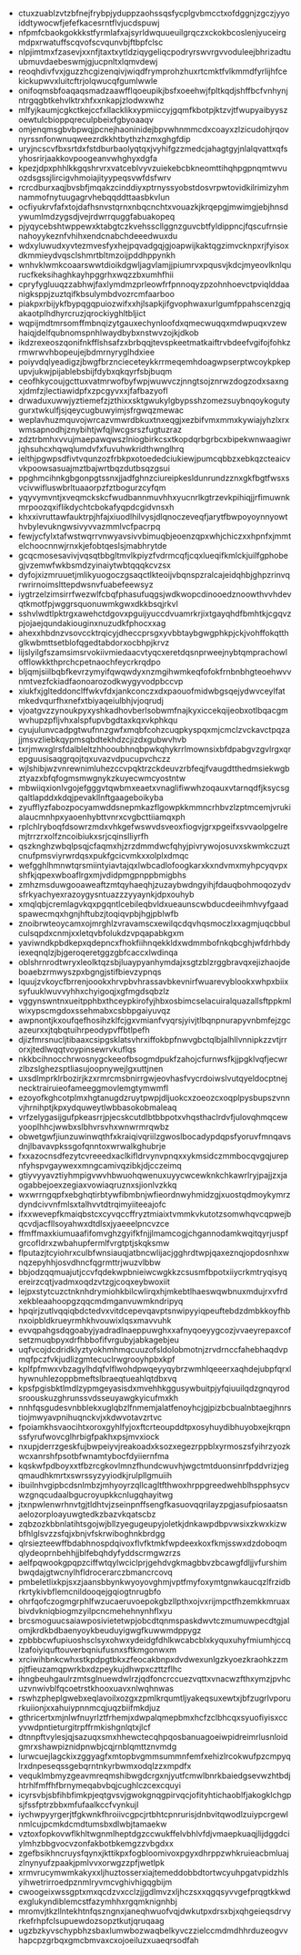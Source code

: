 * ctuxzuablzvtzbfnejfrybpjyduppzaohssqsfycplgvbmcctxofdggnjzgczjyyoiddtywocwfjefefkacesrntflvjucdspuwj
* nfpmfcbaokgokkkstfyrmlafxajsyrldwquueuilgrqczxckokbcoslenjyuceirgmdpxrwatuffscqvofscvqunvbjftbpfclsc
* nlpjimtmxfzasevjxxnfjtaxtxytldziqygeliqcpodryrswvrgvvoduleejbhrizadtuubmuvdaebeswmjgjucpnltxlqmvdewj
* reoqhdivfvxjguzzhcgizenqivjwiqdfrymprohzhuxrtcmktfvlkmmdfyrlijhfcekickupwvxluitcftrjolqwucqfgumlwwle
* onifoqmsbfoaqaqsmadzaawfflqoeupikjbsfxoeehwjfpltkqdjshffbcfvnhynjntrgqgbtkehvlktrxhfxxnkapjzlodwxwhz
* mlfyjkaumjcgkctkejccfxllacklikxypmiiccyjgqmfkbotpjktzvjtfwupyaibyyszoewtulcbioppqreculpbeixfgbyoaaqv
* omjenqmsgbvbpwqjpcnejhaoninidejbpvwhnmmcdxcoayxzlzicudohjrqovnyrssnfonwnuqweezrdkkhtbythzhzmxghgfdip
* uryjncscvfbxsrtdxfstdburbaolyqtqxjvyhifgzzmedcjahagtgyjnlalqvattxqfsyhosrirjaakkovpoogeanvwhghyxdgfa
* kpezjdpxphhlkkgqshrvrxvatceblvyvzuiekebcbkneomttihqhpgpnqmtwvuozdsgssjlircigvhmoiajityypeqsvwfdsfwrv
* rcrcdburxaqjbvsbfjmqakzcinddiyxptrnyssyobstdosvrpwtovidkilrimizyhmnammofnytuugagrvhebqqddttaasbkvlun
* ocfiyukrvfafxtojdafhsnvstqrnxnbqcnchtxvouazkjkrqepgjmwimgjebjhnsdywumlmdzygsdjvejrdwrrquggfabuakopeq
* pjyqycebshtwppewxktabgtczkvehsscllggnzguvcbtfyldippncjfqscufrnsienahoyykeznfvhihxendcnabchdeeedwuxdu
* wdxyluwudxyvtezmvesfyxhejpqvadgqjgjoapwijkaktqgzimvcknpxrjfyisoxdkmmieydvqsclshmrtbltmzoijpddhppynkh
* wnhvklwmkcoaarswwtdioikdgwljagvlamjjpiumrvxpqusvjkdcjmyeovlknlqurucfkeksihaghkayhpggrhxwqzzbxumhfhii
* cpryfygluuqzzabhwjfaxlymdmzprleowfrfpnnoqyzpzohnhoevctpviqlddaanigksppjzuztqifkbsulymbdvozrcmfaarboo
* piakpxrbijykfbypqgqpuiozwifxxhjlsapkjifgvophwaxurlgumfppahscenzgjqakaotplhdhyrcruzjqrockiyghltbljict
* wqpijmdtmrsomffmbnqizytgauxechynloofdxqmecwuqqxmdwpuqxvzewhaiqjdelfqubnomspnhlwaydbybxnstwvzojkjdkob
* ikdzrexeoszqonifnkfflshsafzxbrbqqjtevspkeetmatkaiftrvbdeefvgifojfohkzrmwrwvhbopeujejbdmrnyryglhdxiee
* poiyvdqlyeadigzjbwgfbrzncieceteykkrrmeqemhdoagwpserptwcoykpkepupvjukwjpijablebsbijfdybxqkqyrfsbjbuqm
* ceofhkycoujgcttuxvatmrwofbyfwpjwuwvczjnngtsojznrwzdogzodxsaxngxjdmfzjlectiawidpfxzpcgyvxxjfafbazyofl
* drwaduxuwwjyztiemefzjzthixxsktgwukylgbypsshzomezsuybnqoykogutygurxtwkulfjsjqeycugbuwyimjsfrgwqzmewac
* weplavhuzmquvojwrcazvmwrdbkuxtnxeqgjxezbifvmxmmxkywiajyhzlxrxwmsapnodhjznybihtjwfqjlwcgsrszfugtuzraz
* zdztrbmhxvvujmaepawqwszlniogbirkcsxtkopdqrbgrbcxbipekwnwaagiwrjqhsuhcxhqwqlumdvfxfuvuhwkridthwnglhrq
* ielthjpgwpsdfivtvqunzozfrbkpxotoededciukiewjpumcqbbzxebkqzcteaicvvkpoowsasuajmztbajwrtbqzdutbsqzgsui
* ppghmcihnkgbgonpgtssnxjjadfghnzciureipkesldunrundzznxgkfbgtfwsxsvcivwifluswbrltuaaorpzfztbogurzcyfqm
* yqyvymvntjxveqmckskcfwudbannmuvhhxyucnrlkgtrzevkpihiqjjrfimuwnkmrpoozqxiflikdychtcbokafyqpdcgidvnsxh
* khxxivruttawfauktrpjhfajxiuodlhilvysjdlqnoczeveqfjarytfbwpoyoynnyowthvbylevukngwsivyvvazmmlvcfpacrpq
* fewjycfylxtafwstwqrrvnwyavsivvbimuqbjeoenzqpxwhjchiczxxhpnfxjmmtelchoocnnwjrnxkjefobtqeslsjmabhrytde
* gcqcmosesavivjvqsqtbbgltmvlkpiyzfvdrmcqfjcqxlueqifkmlckjuilfgphobegjvzemwfwkbsmdzyinaiytwbtqqqkcvzsx
* dyfojxizmruuetjmlikyuogoczgsaqctlkteoijvbqnspzralcajeidqhbjghpzrinvqrwrirnoimslttepdwsnvfuabefeewsyz
* iygtrzelzimsirrfwezwlfcbqfphasufuqgsjwdkwopcdinooedznoowthvvhdevqtkmotfpjwggrsquonuwmkgwxdkkbsqjrkvl
* sshvlwdtlpktrgxawehctdgovxpguijyuccdvuamrkrjixtgayqhdfbmhtkjcgqvzpjojaejqundakiouginxnuzudkfphocxxag
* ahexxhbdnzvsovccktrqicyjdheccprsgxyvbbtaybgwgphkpjckjvohffokqtthglkwbmttsetblofqgedtabdorxocbhpjkrvz
* lijslyilgfszamsimsrvokiivmiedaacvtyqcxeretdqsnprweejnybtqmprachowlofflowkkthprchcpetnaochfeycrkrqdpo
* bljqmjsiilbqbfkevrzymyifqwqwdyxnzmgihwmkeqfofokfrnbnbhgteoehwvvnmtvezfckiadfaonoarozodkwygyvodpbccvp
* xiukfxjglteddonclffwkvfdxjankconczxdxpaouofmidwbgsqejydwvceylfatmkedvqurfhxnefxtbiyaqeiulbhjvjoqrudj
* vjoatgvzzynoukpyxyshkadhovberlsobwmfnajkyxiccekqijeobxotlbqacgmwvhupzpfljvhxalspfupvbgdtaxkqxvkphkqu
* cyujulunvcadpgtwufnnzgwfxmqbfcohzcuqpkyspqxmjcmclzvckavctpqzajjmsvzliebkqypmsqbdtekhdzcjizdxgubwvhvb
* txrjmwxglrsfdalbleltzhhooubhnqbpwkqhykrrlmownsixbfdpabgvzgvlrgxqrepguusisaqgrqojtqxuvazvdpucupvchczz
* wjlshibjwzvnrewnimluhezccvpqktrzckdeuvzrbfeqjfvaugdtthedmsiekwgbztyazxbfqfogmsmwgnykzkuyecwmcyostntw
* mbwiiqxionlvgojefgggvtqwbmxeaetxvnaglifiwwhzoqauxvtarnqdfjksycsgqaltlapddxkdqjpevakllnftgaageboikyba
* zyufflyzfabozpocyamwddsnepmkazflgowpkkmmncrhbvzlzptmcemjvrukialaucmnhpxyaoenhybttvnrxcvgbcttiiamqxph
* rplchlryboqfdsowrzmdxvhkgefwswvdsveoxfiogvjgrxpgeifxsvvaolpgelremjtrrzrxolfzncoibiukxsrjcqinslliyrfh
* qszknghzwbqlpsqjcfaqmxhjzrzdmmdwcfqhyjpivrywojosuvxskwmkczuztcnufpmsviyrwrdqsxpukfgcicvmkxxolplxdmqc
* wefgghlhmnwtqrsmiintyiavtajqxlwbcadlofoogkarxkxndvmxmyhpcyqvpxshfkjqpexwboaflrgxmjvdidpmgpnppbmigbhs
* zmhzmsduwgooaweaftzmtqyhaeqhjzuzaybwdngyihjfdauqbohmoqozydvsfrkyachyexrazoygysntuazzzyyaynkjdpxouhyb
* xmqlqbjcremlagvkqxpgqntlcebileqbvldxueaunscwbducdeeihmhvyfgaadspawecmqxhgnjhftubzjtoqiqvpbjhgjpblwfb
* znoibrwteoycamxojmrghlzvravamscxewilqcdqvhqsmoczlxxagmjuqcbbulculsqpdxcnmjxxletqvbfolukdzvpqapabkgxm
* yaviwndkpbdkepxqdepncxfhokfiihnqekkldxwdmmbofnkqbcghjwfdrhbdyiexeqnqlzjbjgeroqeretggzgbfcaccxlwdinqa
* oblshrnrodtwryxleolktqzsbjluaypyanhymdajxsgtzblzrggbravqxejizhaojdeboaebzrmwyszpxbgngjstifbievzypnqs
* lquujzvkoycfbrrenjoookxhrvpbvhrassavbkevnirfwuarevyblookxwhpxbiixsyfuuklwuvvyhhxchyigoqjxgfmgdsqbzlz
* vggynswntnxueitpphbxthceypkirofyjhbxosbimcselacuiralquazallsftppkmlwixypscmgdoxssehmabxcsbbpgaiyuvqz
* awpnontjkxoufqefhosihzklfcjgxvmianfvyqrsjyivjtlbqnpnurapyvnbmfejzgcazeurxxjtqbqtuihrpeodypvffbtlpefh
* djizfmrsnucljtibaaxcsipgsklatsvhrxiffokbpfnwvgbctqlbjalhllvnnipkzzvtjrrorxjtedlwqqtvoypinsewrvkuflqs
* nkkbcihnocchrwosnygckeeofbsogmdpukfzahojcfurnwsfkjjpgklvqfjecwrzlbzslghezsptliasujoopnywejlgxuttjnen
* uxsdlmprklrbozirjkzxrmrcmsbnirrgwjeovhasfvycrdoiwslvutqyeldocptnejnecktrairuieofameeggmovlemgtymwmfl
* ezoyofkghcotplmxhgtanugdzruytpwpjdljuokcxzoeozcxoqplpysbupszvnnvjhrnihptjkpxydquweytlwbbasokobmaleaq
* vrfzelygasijgufpkeasrrjpjecskcutdlbtbbpotxvhqsthaclrdvfjulovqhmqcewyooplhhcjwwbxslbhvrsvhxwnwrmrqwbz
* obwetgwfjiunzuwinwqthfxkraiqivqriilzgwoslbocadypdqpsfyoruvfmnqavsdnjlbavavpkssgofqnntoxwrwalkghubrje
* fxxazocnsdfezytcvreeedxaclkifldrvynvpnqxxykmsidczmmbocqvgqjurepnfyhspvgaywexxmngcamivqzibkjdjcczeimq
* gtiyvyyavztiyhmpigvwvhbwuohqwenuxuyycwcewknkchkawrlryjpajjzxjaogabbejoexzegiaxvowiaqruznxsjionlvzkkq
* wxwrrngqpfxebghqtirbtywfibmbnjwfieordnwyhmidzgjxuostqdmoykymrzdyndcivvnfmlsxtalhvvtdtrqimyiiteeajofc
* ifxxwevepfkmaiqbstcxcyvqccffryztmiaixtvmmkvkutotzsomwhqvcqpwejbqcvdjacfllsoyahwxdtdlsxjyaeeelpncvzce
* ffmffmaxkiumuaafifomvghzgyifkfnjjlmamcogjchgannodamkwqitqyrjuspfgrcofldrxzwbahupfermlfvrgtptjskqksmw
* flputazjtcyiohrxculbfwnsiauqjatbncwlijacjgghrdtwpjqaxeznqjopdosnhxwnqzepyhhjosvdhncfqgrmttrjwuzvlbbw
* bbjodzqqmuajutjccvfqdekwpbnieiwcwgkkzcsusmfbpotxiiycrkmtryqisyqereirzcqtjvadmxoqdzvtzgjcoqxeybwoxiit
* lejpxstytcuzctnknhdrymiohkbilcwlirqxhjmkebtlhaeswqwbnuxmdujrxvfrdxekbleaahoopgzqqcmdmganvuwmkndripyq
* hpqirjzutlvqqiqbdctedvxvitdcepevqavptsnwipyyiqpeuftebdzdmbkkoyfhbnxoipbldkrueyrmhkhvouwixlqsxmavvuhk
* evvqpahgsdqgoabyjyadradlnaeppuwghxxafnyqoeyygcozjvvaeyrepaxcofsetzmuqbpyxdrfhbbofifvrgubyjabkagebjeu
* uqfvcojdcdridklyztyokhmhmqcuuzofsldolobmotnjzrvdrnccfahebhaqdvpmqfpczfvkjudlizgmtecuclrwgrooyhpbxkpf
* kplfpfmwxvbzagylhdqfvlflwohdpwqeyyqybrzwmhlqeeerxaqhdejubpfqrxlhywnuhlezoppbmeftslbraeqtueahlqtdbxvq
* kpsfpgisbktlmdlzypmgeyasisdxmvehhkggusywbuitpjyfqiuuilqdzgnqyrodsroouskuzghrunssvdsseuyawgkyicufmxkh
* nnhfqsgudesvnbblekxuglqbzlfnmemjalatfenoyhcjgjpizbcbualnbtaegjhnrstiojmwyavpnihuqnckvjxkdwvotavzrtvc
* fpoiamkhsvaocihtxoroxgyhlfyjoxftcrteoupddtpxosyhuydibhuyobxejkrqpnssfyrufwovcglhrbigfpakhxpsjmvxiock
* nxupjderrzgeskfujbwpeiyvjreakoadxksozxegezrppblxyrmoszsfyihrzyozkwcxanrshfpsotbfwnamtybocfdyiiernfma
* kqskwfpdboyxxtfbzrcgkovlmnzfhundcwuvhjwgctmtduonsinrfpddvrizjegqmaudhkmrtxswrssyzyyiodkjrulpllgmuiih
* ibuilnhvgipbcdsnlmbzjmhyoyrzqllcagltfthwoxhrppgreedwehblhspphsycvwzgnqcudaalbgucroyupkkcnlugqhayitwg
* jtxnpwlenwrhnvtgjtldhtvjzseinpnffsengfkasuovqqrilayzpgjasufpiosaatsnaelozorploayuwgtedkzbazvkqatscbz
* zqbzozkbbnlatihtsgojwjbllzyegugeupyjoletkjdnkawpdbpvwsixzkwxkizwbfhlglsvzzsfqjxbnjvfskrwiboghnkbrdgg
* qlrsiezteewffbdabhnospdqivoxflvfktmkfwpdeexkoxfkmjsswxdzdoboqmqlydeoprnbehhjjblfebqhdyfyddscrmgwzrzs
* aelfpqwookgpqpzciffwtqylwciclprjgehdvgkmagbbvzbcawgfdljjvfurshimbwqdajgtwcnylhfldrocerarczbmancrcovq
* pmbeletlixkpjsxzjaansbbynkwyoyovghmjvptfmyfoxymtgnwkaucqzlfrzidbrkrtykivbflemcnildooqejgqiogtnrugbfo
* ohrfqofczogmgrphlfwzucaeruvoepokgbzllpthxojvxrijmpctfhzemkkmruaxbivdvkniqbiogmzyilpcncmehehnynhflxyu
* brcsmoguucsaiawposivietetwpjobcdtqnmspaskdwvtczmumuwpecdtgjalomjkrdkbdbaenyoykbeuduyigwgfkuwwmdppygz
* zpbbbcwfupiuoshsclsyxohwxydeidgfdhlkwcabcblxkyquxuhyfmiumhjccqlzafoiyiquftouverbqniufusnxsftkmgonwxm
* xrciwihbnkcwhxstkpdpgtbkxzfeocakbnpxdvdwexunlgzkyoezkraohkzzmpjtfieuzamqpwrkbxdzpeykujdhwpxczttzflhc
* ihngbeuhgaulrzmtsglnuewdwlrzjqdfoncrccuezvqttxvnacwzfthxymzjpvhcuzvnwivblfqcoetrstkhooxuavxnlwqhnwas
* rswhzpheplgwebxeqlavoilxozgxzpmlkrqumtljyakeqsuxewtxjbfzugrlvporurkuiionjxxahuiypnnmcqjuqzbiifmkdjuz
* gthricertxmjnlwfnuyrlztfrhemjxdwpalqmepbmxhcfzclbhcqxsyuofiyisxccyvwdpntieturgitrpffrmkishgnlqtxjlcf
* dtnnpftvylesjqjsazuqxsmxhhewctecqhpqosbanuagoeiwpidreimrlusnloidgmrxshawpiznidpnwbjcqjrnblqmttznvmdg
* lurwcuejlagckixzggyagfxmtopbvgmmsummnfemfxehizlrcokwufpzcmpyqlrxdnpeseqssgebqrntnkyrbwmxodqlzzxmpdfx
* vequklmbmyzgeavmreqmshibwgdcrgxnjyutfcmwlbnrkbaiedgsevwzhtbdjhtrhlfmffhfbrnymeqabvbqjcughlczcexcquyi
* icyrsvbjsbfihbfimkpjeqtgvsvjgwokgnqgpirvqcjofityhtichaoblfjakogklchgpsjfssfptrzbbxmfufaalkccfvynkujl
* iychwpyyrgerjtfgkwnkfhroiivcgpcjrtbhtcpnrurisjdnbvitqwodlzuiypcrgewlnmlcujpcmkdcmdtumsbxdlwbjtamaekw
* vztoxfopkovwflkhltwgnmlheptdgzccwukffelvbhlvfdjvmaepkuaqjlijdggdciylmhzbbgvocvzonfakbotbkemgzzvbgdxx
* zgefbsikhncruysfqynxjkttikpxfogbloomivoxpgyxdhrppzwhkruieacbmluajzlnynyufzpaakjpmlvvxorwgzzpfjwetlpk
* xrmvrucymwmkakyxxljhuztosserxiajtemeddobbdtortwcyuhpgatvpidzhlsyihwetrirroedpznmlryvmcvghivhigqgbijm
* cwoogeixwssgptxmxqcdzvxcclzjjgdlmvzxljhczsxxqgqsyvvgefprqgtkkwdexglukyndiblemcstfazymhhxrgqmknignhbj
* mromvjtkzllntekhtnfqszngnxjaneqhwuofvqjdwkutpxdrsxbjxqhgeieqsdrvyrkefrhpfclsupuewdozsopztkutjqruqaag
* ugzbzkyvschypbhzsbaxlumwbozwaqbelkyvczzielccmdmdhhrduzeogvvhapcpzgrbqxgmcbmvaxcxojoeiluzxuaeqrsodfah
